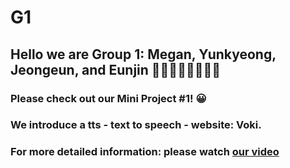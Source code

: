# G1
## Hello we are Group 1: Megan, Yunkyeong, Jeongeun, and Eunjin ✋🏼✋🏼✋🏼✋🏼
### Please check out our Mini Project #1! 😀
### We introduce a tts - text to speech - website: **Voki.**

### For more detailed information: please watch [our video](https://www.canva.com/design/DAGAnfpCLHo/30CO9y3mPv4UtuCwHMAlTw/edit?utm_content=DAGAnfpCLHo&utm_campaign=designshare&utm_medium=link2&utm_source=sharebutton)

